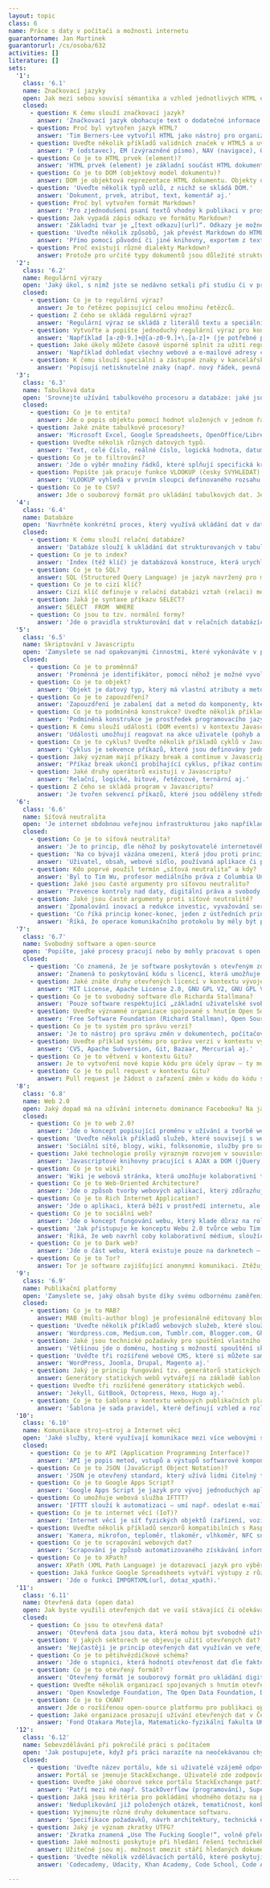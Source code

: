 ```yaml
---
layout: topic
class: 6
name: Práce s daty v počítači a možnosti internetu
guarantorname: Jan Martinek
guarantorurl: /cs/osoba/632
activities: []
literature: []
sets:
  '1':
    class: '6.1'
    name: Značkovací jazyky
    open: Jak mezi sebou souvisí sémantika a vzhled jednotlivých HTML elementů ve vykreslené webové stránce?
    closed:
      - question: K čemu slouží značkovací jazyk?
        answer: 'Značkovací jazyk obohacuje text o dodatečné informace – nejčastěji o významu, struktuře a způsobu zobrazování jednotlivých částí textu.'
      - question: Proč byl vytvořen jazyk HTML?
        answer: 'Tim Berners-Lee vytvořil HTML jako nástroj pro organizaci informací pro vědce z CERN, rozmístěné po celém světě.'
      - question: Uveďte několik příkladů validních značek v HTML5 a uveďte jejich sémantiku.
        answer: 'P (odstavec), EM (zvýrazněné písmo), NAV (navigace), OL (řazený seznam), ASIDE (vedlejší obsah) aj.'
      - question: Co je to HTML prvek (element)?
        answer: 'HTML prvek (element) je základní součást HTML dokumentu či webové stránky, který byl začleněn do DOM (objektového modelu dokumentu).'
      - question: Co je to DOM (objektový model dokumentu)?
        answer: DOM je objektová reprezentace HTML dokumentu. Objekty organizuje ve stromové struktuře a umožňuje s nimi interagovat pomocí API.
      - question: 'Uveďte několik typů uzlů, z nichž se skládá DOM.'
        answer: 'Dokument, prvek, atribut, text, komentář aj.'
      - question: Proč byl vytvořen formát Markdown?
        answer: 'Pro zjednodušení psaní textů vhodný k publikaci v prostředí, které podporuje hypertext.'
      - question: Jak vypadá zápis odkazu ve formátu Markdown?
        answer: 'Základní tvar je „[text odkazu](url)“. Odkazy je možné psát též pomocí reference („[text odkazu][1]“ a pak na samostatném řádku „[1]: url“).'
      - question: 'Uveďte několik způsobů, jak převést Markdown do HTML.'
        answer: 'Přímo pomocí původní či jiné knihovny, exportem z textových editorů (např. iA Writer, Dillinger) nebo pomocí online konvertorů.'
      - question: Proč existují různé dialekty Markdown?
        answer: Protože pro určité typy dokumentů jsou důležité strukturní a sémantické atributy textu nezahrnuté v základní specifikaci jazyka Markdown.
  '2':
    class: '6.2'
    name: Regulární výrazy
    open: 'Jaký úkol, s nímž jste se nedávno setkali při studiu či v práci, by byl zjednodušitelný díky regulárním výrazům?'
    closed:
      - question: Co je to regulární výraz?
        answer: Je to řetězec popisující celou množinu řetězců.
      - question: Z čeho se skládá regulární výraz?
        answer: 'Regulární výraz se skládá z literálů textu a speciálních znaků, které slouží pro popis alternativ, množin, počtů výskytů a přepínačů.'
      - question: Vytvořte a popište jednoduchý regulární výraz pro kontrolu e-mailové adresy.
        answer: 'Například [a-z0-9.]+@[a-z0-9.]+\.[a-z]+ (je potřebné popsat množiny znaků, opakování a užité literály).'
      - question: Jaké úkoly můžete časově úsporně splnit za užití regulárních výrazů?
        answer: 'Například dohledat všechny webové a e-mailové adresy či telefonní čísla, vložit pevné mezery za krátké předložky, změnit HTML atributy atp.'
      - question: K čemu slouží speciální a zástupné znaky v kancelářských programech?
        answer: 'Popisují netisknutelné znaky (např. nový řádek, pevná mezera, tabulátor aj.) a množiny řetězců. Využívají se při vyhledávání a nahrazování.'
  '3':
    class: '6.3'
    name: Tabulková data
    open: 'Srovnejte užívání tabulkového procesoru a databáze: jaké jsou přednosti a nedostatky obou způsobů práce s daty? Ilustrujte příklady.'
    closed:
      - question: Co je to entita?
        answer: Jde o popis objektu pomocí hodnot uložených v jednom řádku tabulky.
      - question: Jaké znáte tabulkové procesory?
        answer: 'Microsoft Excel, Google Spreadsheets, OpenOffice/LibreOffice Calc, Apple Numbers aj.'
      - question: Uveďte několik různých datových typů.
        answer: 'Text, celé číslo, reálné číslo, logická hodnota, datum a čas aj.'
      - question: Co je to filtrování?
        answer: 'Jde o výběr množiny řádků, které splňují specifická kritéria.'
      - question: Popište jak pracuje funkce VLOOKUP (česky SVYHLEDAT) v rozšířených tabulkových procesorech.
        answer: 'VLOOKUP vyhledá v prvním sloupci definovaného rozsahu hledanou hodnotu a vrátí hodnotu, která je ve stejném řádku v definovaném sloupci.'
      - question: Co je to CSV?
        answer: Jde o souborový formát pro ukládání tabulkových dat. Jednotlivé sloupce jsou odděleny čárkou (popř. jiným oddělovačem).
  '4':
    class: '6.4'
    name: Databáze
    open: 'Navrhněte konkrétní proces, který využívá ukládání dat v databázi a navrhněte jednoduchý datový model vyjádřený pomocí ER diagramu.'
    closed:
      - question: K čemu slouží relační databáze?
        answer: 'Databáze slouží k ukládání dat strukturovaných v tabulkách, které jsou propojeny cizími klíči.'
      - question: Co je to index?
        answer: 'Index (též klíč) je databázová konstruce, která urychluje vyhledávání v databázi.'
      - question: Co je to SQL?
        answer: SQL (Structured Query Language) je jazyk navržený pro management dat uložených v relačních databázových systémech.
      - question: Co je to cizí klíč?
        answer: Cizí klíč definuje v relační databázi vztah (relaci) mezi dvěma tabulkami.
      - question: Jaká je syntaxe příkazu SELECT?
        answer: SELECT  FROM  WHERE
      - question: Co jsou to tzv. normální formy?
        answer: 'Jde o pravidla strukturování dat v relačních databázích, jejichž respektování podporuje efektivní využití databáze a konzistenci dat.'
  '5':
    class: '6.5'
    name: Skriptování v Javascriptu
    open: 'Zamyslete se nad opakovanými činnostmi, které vykonáváte v práci či při studiu a vyhodnoťte, které z nich by bylo možné automatizovat.'
    closed:
      - question: Co je to proměnná?
        answer: 'Proměnná je identifikátor, pomocí něhož je možné vyvolat hodnotu uloženou v úložišti.'
      - question: Co je to objekt?
        answer: 'Objekt je datový typ, který má vlastní atributy a metody. Je základem objektově orientovaného programování (OOP).'
      - question: Co je to zapouzdření?
        answer: 'Zapouzdření je zabalení dat a metod do komponenty, která má definované API a skrývá před okolím svou implementaci.'
      - question: Co je to podmíněná konstrukce? Uveďte několik příkladů.
        answer: 'Podmíněná konstrukce je prostředek programovacího jazyka, umožňující podmíněně provádět různé operace. Např. if–then(–else), switch, case aj.'
      - question: K čemu slouží události (DOM events) v kontextu Javascriptu?
        answer: 'Události umožňují reagovat na akce uživatele (pohyb a klikání myší, stisk kláves, posun stránky, pohyb okna aj.) konkrétním chováním.'
      - question: Co je to cyklus? Uveďte několik příkladů cyklů v Javascriptu.
        answer: 'Cyklus je sekvence příkazů, které jsou definovány jednou, ale je for, while, do–while, foreach, for–in aj.'
      - question: Jaký význam mají příkazy break a continue v Javascriptu?
        answer: 'Příkaz break ukončí probíhající cyklus, příkaz continue přeskočí zbývající část stávající iterace a pokračuje další iterací.'
      - question: Jaké druhy operátorů existují v Javascriptu?
        answer: 'Relační, logické, bitové, řetězcové, ternární aj.'
      - question: Z čeho se skládá program v Javascriptu?
        answer: 'Je tvořen sekvencí příkazů, které jsou odděleny středníkem.'
  '6':
    class: '6.6'
    name: Síťová neutralita
    open: 'Je internet obdobnou veřejnou infrastrukturou jako například elektřina, voda, plyn nebo kanalizace?'
    closed:
      - question: Co je to síťová neutralita?
        answer: 'Je to princip, dle něhož by poskytovatelé internetového připojení a vlády měli přistupovat ke všem po internetu přenášeným datům stejně.'
      - question: 'Na co bývají vázána omezení, která jdou proti principu síťové neutrality?'
        answer: 'Uživatel, obsah, webové sídlo, používaná aplikace či platforma, připojená zařízení nebo způsob komunikace.'
      - question: Kdo poprvé použil termín „síťová neutralita“ a kdy?
        answer: 'Byl to Tim Wu, profesor mediálního práva z Columbia University v roce 2003.'
      - question: Jaké jsou časté argumenty pro síťovou neutralitu?
        answer: 'Prevence kontroly nad daty, digitální práva a svobody, znevýhodnění ekonomicky slabších poskytovatelů obsahu, konkurence a inovace aj.'
      - question: Jaké jsou časté argumenty proti síťové neutralitě?
        answer: 'Zpomalování inovací a redukce investic, vyvažování serverové ne-neutrality, součást širokopásmové infrastruktury, zbytečná právní úprava aj.'
      - question: 'Co říká princip konec-konec, jeden z ústředních principů použitých při návrhu protokolu TCP?'
        answer: 'Říká, že operace komunikačního protokolu by měly být prováděny buď v koncových bodech kom. systému, nebo co nejblíže ovládaného zařízení.'
  '7':
    class: '6.7'
    name: Svobodný software a open-source
    open: 'Popište, jaké procesy pracují nebo by mohly pracovat s open source technologiemi v oblasti vašeho (očekávaného) profesního uplatnění.'
    closed:
      - question: 'Co znamená, že je software poskytován s otevřeným zdrojovým kódem?'
        answer: 'Znamená to poskytování kódu s licencí, která umožňuje užívání, modifikaci a/nebo sdílení za konkrétních podmínek.'
      - question: Jaké znáte druhy otevřených licencí v kontextu vývoje softwaru?
        answer: 'MIT License, Apache License 2.0, GNU GPL V2, GNU GPL V3, BSD aj.'
      - question: Co je to svobodný software dle Richarda Stallmana?
        answer: 'Pouze software respektující „základní uživatelské svobody“: spouštět, studovat a měnit program a redistribuovat jej se změnami či bez nich.'
      - question: Uveďte významné organizace spojované s hnutím Open Source či Free Software a s nimi spojené významné osoby.
        answer: 'Free Software Foundation (Richard Stallman), Open Source Initiative (Bruce Perens, Eric S. Raymond), Linux Foundation (Linus Torvalds) aj.'
      - question: Co je to systém pro správu verzí?
        answer: 'Je to nástroj pro správu změn v dokumentech, počítačových programech a jiných kolekcích informací.'
      - question: Uveďte příklad systému pro správu verzí v kontextu vývoje software.
        answer: 'CVS, Apache Subversion, Git, Bazaar, Mercurial aj.'
      - question: Co je to větvení v kontextu Gitu?
        answer: Je to vytvoření nové kopie kódu pro účely úprav – ty mohou být později zařazeny do původní kopie anebo tvoří samostatný celek.
      - question: Co je to pull request v kontextu Gitu?
        answer: Pull request je žádost o zařazení změn v kódu do kódu spravovaného jiným autorem.
  '8':
    class: '6.8'
    name: Web 2.0
    open: Jaký dopad má na užívání internetu dominance Facebooku? Na jaké oblasti se tato dominance vztahuje?
    closed:
      - question: Co je to web 2.0?
        answer: 'Jde o koncept popisující proměnu v užívání a tvorbě webů, související s uživatelským obsahem, použitelností a užíváním webových API.'
      - question: 'Uveďte několik příkladů služeb, které souvisejí s webem 2.0.'
        answer: 'Sociální sítě, blogy, wiki, folksonomie, služby pro sdílení videa, webové aplikace, mashupy aj.'
      - question: Jaké technologie prošly výrazným rozvojem v souvislosti s rozvojem webu 2.0?
        answer: 'Javascriptové knihovny pracující s AJAX a DOM (jQuery, YUI, Ext JS), mutlimediální technologie Adobe Flash, standardy vedoucí k HTML5 aj.'
      - question: Co je to wiki?
        answer: 'Wiki je webová stránka, která umožňuje kolaborativní tvorbu svého obsahu a struktury přímo prostřednictvím webového prohlížeče.'
      - question: Co je to Web-Oriented Architecture?
        answer: 'Jde o způsob tvorby webových aplikací, který zdůrazňuje distribuci obsahu prostřednictvím jiné webové služby (např. RSS).'
      - question: Co je to Rich Internet Application?
        answer: 'Jde o aplikaci, která běží v prostředí internetu, ale uživatelsky se blíží zkušenosti s nativní aplikací provozovanou na použitém zařízení.'
      - question: Co je to sociální web?
        answer: 'Jde o koncept fungování webu, který klade důraz na roli koncového uživatele při tvorbě obsahu.'
      - question: 'Jak přistupuje ke konceptu Webu 2.0 tvůrce webu Tim Berners-Lee?'
        answer: 'Říká, že web navrhl coby kolaborativní médium, sloužící všem k setkávání, čtení a psaní. Web 2.0 tedy nepovažuje za zásadně odlišný.'
      - question: Co je to Dark web?
        answer: 'Jde o část webu, která existuje pouze na darknetech – částech internetu dostupných pouze pomocí specifického vybavení či autorizace.'
      - question: Co je to Tor?
        answer: Tor je software zajišťující anonymní komunikaci. Ztěžuje identifikaci uživatele pomocí mnohonásobného přesměrování internetového provozu.
  '9':
    class: '6.9'
    name: Publikační platformy
    open: 'Zamyslete se, jaký obsah byste díky svému odbornému zaměření mohli publikovat; jakou platformu byste zvolili pro jeho publikaci na webu?'
    closed:
      - question: Co je to MAB?
        answer: MAB (multi-author blog) je profesionálně editovaný blog tvořený více autory.
      - question: 'Uveďte několik příkladů webových služeb, které slouží coby blogovací platformy.'
        answer: 'Wordpress.com, Medium.com, Tumblr.com, Blogger.com, Ghost.org aj.'
      - question: Jaké jsou technické požadavky pro spuštění vlastního blogu bez využití (bezplatné) publikační webové služby?
        answer: 'Většinou jde o doménu, hosting s možností spouštění skriptů, databázi a redakční systém.'
      - question: 'Uvěďte tři rozšířené webové CMS, které si můžete sami nainstalovat?'
        answer: 'WordPress, Joomla, Drupal, Magento aj.'
      - question: Jaký je princip fungování tzv. generátorů statických webů?
        answer: Generátory statických webů vytvářejí na základě šablon a textových dat výsledné HTML soubory určené k publikování.
      - question: Uveďte tři rozšířené generátory statických webů.
        answer: 'Jekyll, GitBook, Octopress, Hexo, Hugo aj.'
      - question: Co je to šablona v kontextu webových publikačních platforem?
        answer: 'Šablona je sada pravidel, které definují vzhled a rozložení obsahu webové prezentace.'
  '10':
    class: '6.10'
    name: Komunikace stroj–stroj a Internet věcí
    open: 'Jaké služby, které využívají komunikace mezi více webovými službami, využíváte?'
    closed:
      - question: Co je to API (Application Programming Interface)?
        answer: 'API je popis metod, vstupů a výstupů softwarové komponenty (vč. datových typů). Umožňuje integraci více různých programů či jejich částí.'
      - question: Co je to JSON (JavaScript Object Notation)?
        answer: 'JSON je otevřený standard, který užívá lidmi čitelný text k přenosu datových objektů sestavených z párů {atribut: hodnota}.'
      - question: Co je to Google Apps Script?
        answer: 'Google Apps Script je jazyk pro vývoj jednoduchých aplikací, které pracují s daty uloženými v cloudu na platformě Google Apps.'
      - question: Co umožňuje webová služba IFTTT?
        answer: 'IFTTT slouží k automatizaci – umí např. odeslat e-mail na základě informací o počasí. Pracuje se službami jako Gmail, Facebook, Dropbox aj.'
      - question: Co je to internet věcí (IoT)?
        answer: 'Internet věcí je síť fyzických objektů (zařízení, vozidel, budov aj.) vybavených elektronikou, softwarem, senzory.'
      - question: Uveďte několik příkladů senzorů kompatibilních s Raspberry Pi.
        answer: 'Kamera, mikrofon, teploměr, tlakoměr, vlhkoměr, NFC snímač, akcelerometr, dotykový senzor, měřič pH, detektor plynu, detektor alkoholu aj.'
      - question: Co je to scrapování webových dat?
        answer: 'Scrapování je způsob automatizovaného získávání informací z webových stránek, které obsahují nestrukturovaná data.'
      - question: Co je to XPath?
        answer: XPath (XML Path Language) je dotazovací jazyk pro výběry uzlů z XML dokumentů.
      - question: Jaká funkce Google Spreadsheets vytváří výstupy z různých souborů pomocí jazyka XPath a jaké má parametry?
        answer: 'Jde o funkci IMPORTXML(url, dotaz_xpath).'
  '11':
    class: '6.11'
    name: Otevřená data (open data)
    open: Jak byste využili otevřených dat ve vaší stávající či očekávané budoucí pracovní pozici?
    closed:
      - question: Co jsou to otevřená data?
        answer: 'Otevřená data jsou data, která mohou být svobodně užívána, znovu-užívána a redistribuována.'
      - question: V jakých sektorech se objevuje užití otevřených dat?
        answer: 'Nejčastěji je princip otevřených dat využíván ve veřejné sféře; především ve veřejné správě, vzdělávání a výzkumu.'
      - question: Co je to pětihvězdičkové schéma?
        answer: 'Jde o stupnici, která hodnotí otevřenost dat dle faktorů jako jsou: poskytnutá licence, dokumentace, otevřený formát, strojová čitelnost atp.'
      - question: Co je to otevřený formát?
        answer: 'Otevřený formát je souborový formát pro ukládání digitálních dat, jehož specifikace je veřejná a může být kýmkoli využita a implementována.'
      - question: Uveďte několik organizací spojovaných s hnutím otevřených dat.
        answer: 'Open Knowledge Foundation, The Open Data Foundation, Data.gov.uk, ArcGIS, Health Data Consortium, w3.org, Wikidata aj.'
      - question: Co je to CKAN?
        answer: Jde o rozšířenou open-source platformu pro publikaci open data.
      - question: Jaké organizace prosazují užívání otevřených dat v České republice v rámci platformy Fórum pro otevřená data?
        answer: 'Fond Otakara Motejla, Matematicko-fyzikální fakulta UK a Fakulty informatiky a statistiky VŠE v Praze.'
  '12':
    class: '6.12'
    name: Sebevzdělávání při pokročilé práci s počítačem
    open: 'Jak postupujete, když při práci narazíte na neočekávanou chybu či problém ve vašem kódu?'
    closed:
      - question: 'Uveďte název portálu, kde si uživatelé vzájemě odpovídají na otázky z konkrétního oboru a popište způsob jeho fungování.'
        answer: Portál se jmenuje StackExchange. Uživatelé zde zodpovídají konkrétní dotazy a odpovědi jsou hodnoceny a komentovány ostatními.
      - question: Uveďte jaké oborové sekce portálu StackExchange patří mezi ty nejrozsáhlejší a k jakému účelu slouží.
        answer: 'Patří mezi ně např. StackOverflow (programování), Super User (užívání PC), English Language & Usage, Mathematics či Arqade (poč. hry).'
      - question: Jaká jsou kritéria pro pokládání vhodného dotazu na portálu StackExchange?
        answer: 'Neduplikování již položených otázek, tematičnost, konkrétnost a relevance pro ostatní.'
      - question: Vyjmenujte různé druhy dokumentace softwaru.
        answer: 'Specifikace požadavků, návrh architektury, technická dokumentace, manuál koncového uživatele a propagační materiály.'
      - question: Jaký je význam zkratky UTFG?
        answer: 'Zkratka znamená „Use The Fucking Google!“, volně přeloženo „Si to vygoogli, k čertu!“ (STVKČ).'
      - question: Jaké možnosti poskytuje při hledání řešení technického problému vyhledávač Google?
        answer: Užitečné jsou mj. možnost omezit stáří hledaných dokumentů a možnost hledání v rámci jedné domény.
      - question: 'Uveďte několik vzdělávacích portálů, které poskytují bezplatné kurzy v oblasti vývoje software.'
        answer: 'Codecademy, Udacity, Khan Academy, Code School, Code Avengers aj.'

---
```

